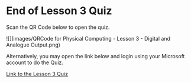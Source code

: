 # End of Lesson 3 Quiz

Scan the QR Code below to open the quiz.

![](images/QRCode for Physical Computing - Lesson 3 - Digital and Analogue Output.png)

Alternatively, you may open the link below and login using your Microsoft account to do the Quiz.

[Link to the Lesson 3 Quiz](https://forms.office.com/r/9EXyB1VFfS)
